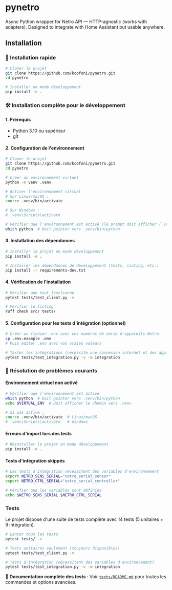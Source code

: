 # pynetro

Async Python wrapper for Netro API — HTTP-agnostic (works with adapters).
Designed to integrate with Home Assistant but usable anywhere.

## Installation

### 🚀 Installation rapide

```bash
# Cloner le projet
git clone https://github.com/kcofoni/pynetro.git
cd pynetro

# Installer en mode développement
pip install -e .
```

### 🛠️ Installation complète pour le développement

#### 1. Prérequis
- Python 3.10 ou supérieur
- git

#### 2. Configuration de l'environnement

```bash
# Cloner le projet
git clone https://github.com/kcofoni/pynetro.git
cd pynetro

# Créer un environnement virtuel
python -m venv .venv

# Activer l'environnement virtuel
# Sur Linux/macOS :
source .venv/bin/activate

# Sur Windows :
# .venv\Scripts\activate

# Vérifier que l'environnement est activé (le prompt doit afficher (.venv))
which python  # Doit pointer vers .venv/bin/python
```

#### 3. Installation des dépendances

```bash
# Installer le projet en mode développement
pip install -e .

# Installer les dépendances de développement (tests, linting, etc.)
pip install -r requirements-dev.txt
```

#### 4. Vérification de l'installation

```bash
# Vérifier que tout fonctionne
pytest tests/test_client.py -v

# Vérifier le linting
ruff check src/ tests/
```

#### 5. Configuration pour les tests d'intégration (optionnel)

```bash
# Créer un fichier .env avec vos numéros de série d'appareils Netro
cp .env.example .env
# Puis éditer .env avec vos vraies valeurs

# Tester les intégrations (nécessite une connexion internet et des appareils Netro)
pytest tests/test_integration.py -v -m integration
```

### 🔧 Résolution de problèmes courants

#### Environnement virtuel non activé
```bash
# Vérifier que l'environnement est activé
which python  # Doit pointer vers .venv/bin/python
echo $VIRTUAL_ENV  # Doit afficher le chemin vers .venv

# Si pas activé :
source .venv/bin/activate  # Linux/macOS
# .venv\Scripts\activate   # Windows
```

#### Erreurs d'import lors des tests
```bash
# Réinstaller le projet en mode développement
pip install -e .
```

#### Tests d'intégration skippés
```bash
# Les tests d'intégration nécessitent des variables d'environnement
export NETRO_SENS_SERIAL="votre_serial_sensor"
export NETRO_CTRL_SERIAL="votre_serial_controller"

# Vérifier que les variables sont définies
echo $NETRO_SENS_SERIAL $NETRO_CTRL_SERIAL
```

### Tests

Le projet dispose d'une suite de tests complète avec 14 tests (5 unitaires + 9 intégration).

```bash
# Lancer tous les tests
pytest tests/ -v

# Tests unitaires seulement (toujours disponibles)
pytest tests/test_client.py -v

# Tests d'intégration (nécessitent des variables d'environnement)
pytest tests/test_integration.py -v -m integration
```

📖 **Documentation complète des tests** : Voir [`tests/README.md`](tests/README.md) pour toutes les commandes et options avancées.
